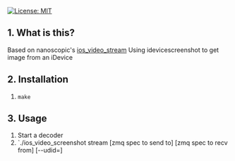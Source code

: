 [![License: MIT](https://img.shields.io/badge/License-MIT-yellow.svg)](https://opensource.org/licenses/MIT)

## 1. What is this?
Based on nanoscopic's [ios_video_stream](https://github.com/nanoscopic/ios_video_stream)
Using idevicescreenshot to get image from an iDevice

## 2. Installation

1. `make`

## 3. Usage

1. Start a decoder
2. `./ios_video_screenshot stream [zmq spec to send to] [zmq spec to recv from] [--udid=<udid>]
